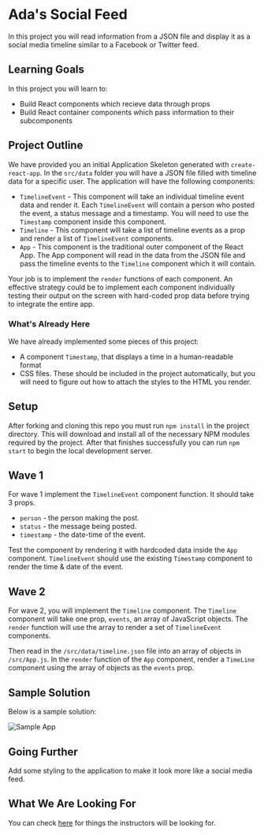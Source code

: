 
# Ada's Social Feed

In this project you will read information from a JSON file and display it as a social media timeline similar to a Facebook or Twitter feed.

## Learning Goals
In this project you will learn to:
- Build React components which recieve data through props
- Build React container components which pass information to their subcomponents

## Project Outline

We have provided you an initial Application Skeleton generated with `create-react-app`.  In the `src/data` folder you will have a JSON file filled with timeline data for a specific user.  The application will have the following components:

- `TimelineEvent` - This component will take an individual timeline event data and render it.  Each `TimelineEvent` will contain a person who posted the event, a status message and a timestamp.  You will need to use the `Timestamp` component inside this component.
- `Timeline` - This component will take a list of timeline events as a prop and render a list of `TimelineEvent` components.
- `App` - This component is the traditional outer component of the React App. The App component will read in the data from the JSON file and pass the timeline events to the `Timeline` component which it will contain.

Your job is to implement the `render` functions of each component.  An effective strategy could be to implement each component individually testing their output on the screen with hard-coded prop data before trying to integrate the entire app.

### What's Already Here

We have already implemented some pieces of this project:
- A component `Timestamp`, that displays a time in a human-readable format
- CSS files. These should be included in the project automatically, but you will need to figure out how to attach the styles to the HTML you render.

## Setup
After forking and cloning this repo you must run `npm install` in the project directory. This will download and install all of the necessary NPM modules required by the project. After that finishes successfully you can run `npm start` to begin the local development server.

## Wave 1

For wave 1 implement the `TimelineEvent` component function.  It should take 3 props.
  - `person` - the person making the post.
  - `status` - the message being posted.
  - `timestamp` - the date-time of the event.

Test the component by rendering it with hardcoded data inside the `App` component.  `TimelineEvent` should use the existing `Timestamp` component to render the time & date of the event.

## Wave 2

For wave 2, you will implement the `Timeline` component.  The `Timeline` component will take one prop, `events`, an array of JavaScript objects.  The `render` function will use the array to render a set of `TimelineEvent` components.

Then read in the `/src/data/timeline.json` file into an array of objects in `/src/App.js`.  In the `render` function of the `App` component, render a `TimeLine` component using the array of objects as the `events` prop.

## Sample Solution

Below is a sample solution:

![Sample App](./images/example-timeline.png)

## Going Further

Add some styling to the application to make it look more like a social media feed.

## What We Are Looking For

You can check [here](./feedback.md) for things the instructors will be looking for.
